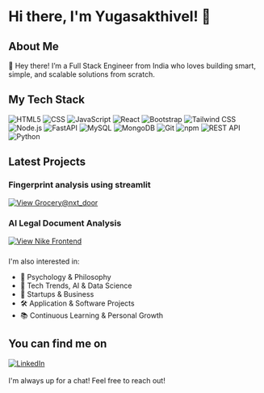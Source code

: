 # Hi there, I'm Yugasakthivel! 👋

## About Me
🌱 Hey there! I’m a Full Stack Engineer from India who loves building smart, simple, and scalable solutions from scratch.

## My Tech Stack

<div display="flex">
  <img src="https://img.shields.io/badge/html5-%23E34F26.svg?style=for-the-badge&logo=html5&logoColor=white" alt="HTML5"/>
  <img src="https://img.shields.io/badge/CSS-154360?style=for-the-badge&logo=css3&logoColor=white" alt="CSS" />
  <img src="https://img.shields.io/badge/javascript-%23323330.svg?style=for-the-badge&logo=javascript&logoColor=%23F7DF1E" alt="JavaScript" />
  <img src="https://img.shields.io/badge/react-%2320232a.svg?style=for-the-badge&logo=react&logoColor=%2361DAFB" alt="React" />
 
  <img src="https://img.shields.io/badge/bootstrap-%23563D7C.svg?style=for-the-badge&logo=bootstrap&logoColor=white" alt="Bootstrap"/>
  <img src="https://img.shields.io/badge/tailwindcss-%2338B2AC.svg?style=for-the-badge&logo=tailwind-css&logoColor=white" alt="Tailwind CSS"/>


  <img src="https://img.shields.io/badge/node.js-6DA55F?style=for-the-badge&logo=node.js&logoColor=white" alt="Node.js"/>

  <img src="https://img.shields.io/badge/fastapi-009688.svg?style=for-the-badge&logo=fastapi&logoColor=white" alt="FastAPI" />

  <img src="https://img.shields.io/badge/mysql-%2300f.svg?style=for-the-badge&logo=mysql&logoColor=white" alt="MySQL" />


  <img src="https://img.shields.io/badge/MongoDB-%234ea94b.svg?style=for-the-badge&logo=mongodb&logoColor=white" alt="MongoDB"/>

  <img src="https://img.shields.io/badge/git-%23F05033.svg?style=for-the-badge&logo=git&logoColor=white" alt="Git" />
  <img src="https://img.shields.io/badge/npm-6EB424?style=for-the-badge&logo=npm&logoColor=white" alt="npm" />

  <img src="https://img.shields.io/badge/REST_API-E0274C?style=for-the-badge&logo=restapi&logoColor=white" alt="REST API" />
  <img src="https://img.shields.io/badge/python-%233776AB.svg?style=for-the-badge&logo=python&logoColor=white" alt="Python"/>




</div>

## Latest Projects

### Fingerprint analysis using streamlit
[![View Grocery@nxt_door](https://img.shields.io/badge/Grocery%20Frontend-View%20Project-brightgreen?style=for-the-badge)](https://groceryatnxtdoor.netlify.app/)

### AI Legal Document Analysis 
[![View Nike Frontend](https://img.shields.io/badge/Nike%20Frontend-View%20Project-brightgreen?style=for-the-badge)](https://kickspot.netlify.app/)


### 


I'm also interested in:
- 🧠 Psychology & Philosophy 
- 📱 Tech Trends, AI & Data Science
- 🚀 Startups & Business
- 🛠 Application & Software Projects
- 📚 Continuous Learning & Personal Growth

## You can find me on  
<div align="left">
    <a href="">
        <img src="www.linkedin.com/in/yugasakthivel-k-114073277style=for-the-badge&logo=linkedin&logoColor=white" alt="LinkedIn"/>
    </a>
</div>

<br>
I'm always up for a chat! Feel free to reach out!
